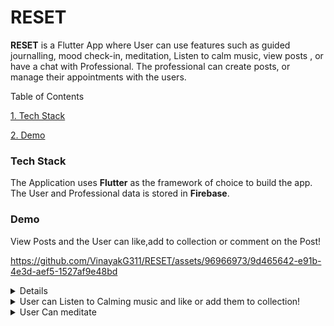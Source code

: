 # RESET

**RESET** is a Flutter App where User can use features such as guided journalling, mood check-in, meditation, Listen to calm music, view posts , or have a chat with Professional. The professional can create posts, or manage their appointments with the users.


Table of Contents


[1. Tech Stack](#Tech-Stack)

[2. Demo](#Demo)





### Tech Stack

The Application uses **Flutter** as the framework of choice to build the app. The User and Professional data is stored in **Firebase**.

### Demo


  View Posts and the User can like,add to collection or comment on the Post!
  
https://github.com/VinayakG311/RESET/assets/96966973/9d465642-e91b-4e3d-aef5-1527af9e48bd
<details>
  <img width="340" alt="Screenshot 2023-07-07 at 9 10 10 PM" src="https://github.com/VinayakG311/RESET/assets/96966973/7975b177-d769-493b-94cc-a93887237a5a">
 
</details>
<details>
  <summary>User can Listen to Calming music and like or add them to collection!</summary>
  <img width="340" alt="Screenshot 2023-07-07 at 8 47 37 PM" src="https://github.com/VinayakG311/RESET/assets/96966973/c2152b5d-6c10-4439-84b2-900eae16fb31">
  <img width="340" alt="Screenshot 2023-07-07 at 8 47 09 PM" src="https://github.com/VinayakG311/RESET/assets/96966973/19d5fe09-e767-44a0-8c76-9fe0fa3b599b">
</details>

<details>
  <summary>User Can meditate</summary>
  <img width="335" alt="Screenshot 2023-07-07 at 9 44 48 PM" src="https://github.com/VinayakG311/RESET/assets/96966973/87cb3bb4-6564-4bac-aec4-7d06e6e2932d">
  <img width="335" alt="Screenshot 2023-07-07 at 9 45 12 PM" src="https://github.com/VinayakG311/RESET/assets/96966973/de7a5024-654c-44f4-83d3-edecb1945e17">


</details>










